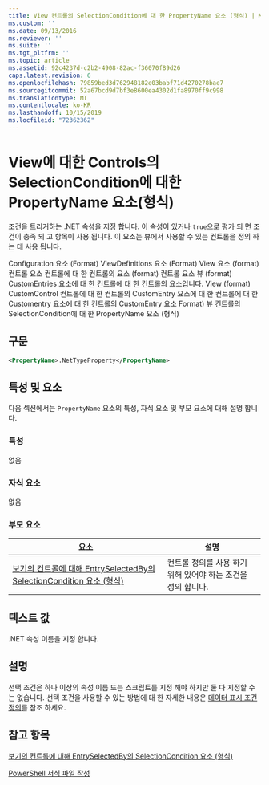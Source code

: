 ```yaml
---
title: View 컨트롤의 SelectionCondition에 대 한 PropertyName 요소 (형식) | Microsoft Docs
ms.custom: ''
ms.date: 09/13/2016
ms.reviewer: ''
ms.suite: ''
ms.tgt_pltfrm: ''
ms.topic: article
ms.assetid: 92c4237d-c2b2-4908-82ac-f36070f89d26
caps.latest.revision: 6
ms.openlocfilehash: 79859bed3d762948182e03babf71d4270278bae7
ms.sourcegitcommit: 52a67bcd9d7bf3e8600ea4302d1fa8970ff9c998
ms.translationtype: MT
ms.contentlocale: ko-KR
ms.lasthandoff: 10/15/2019
ms.locfileid: "72362362"
---
```

# <a name="propertyname-element-for-selectioncondition-for-controls-for-view-format"></a>View에 대한 Controls의 SelectionCondition에 대한 PropertyName 요소(형식)

조건을 트리거하는 .NET 속성을 지정 합니다. 이 속성이 있거나 `true`으로 평가 되 면 조건이 충족 되 고 항목이 사용 됩니다. 이 요소는 뷰에서 사용할 수 있는 컨트롤을 정의 하는 데 사용 됩니다.

Configuration 요소 (Format) ViewDefinitions 요소 (Format) View 요소 (format) 컨트롤 요소 컨트롤에 대 한 컨트롤의 요소 (format) 컨트롤 요소 뷰 (format) CustomEntries 요소에 대 한 컨트롤에 대 한 컨트롤의 요소입니다. View (format) CustomControl 컨트롤에 대 한 컨트롤의 CustomEntry 요소에 대 한 컨트롤에 대 한 Customentry 요소에 대 한 컨트롤의 CustomEntry 요소 Format) 뷰 컨트롤의 SelectionCondition에 대 한 PropertyName 요소 (형식)

## <a name="syntax"></a>구문

```xml
<PropertyName>.NetTypeProperty</PropertyName>
```

## <a name="attributes-and-elements"></a>특성 및 요소

다음 섹션에서는 `PropertyName` 요소의 특성, 자식 요소 및 부모 요소에 대해 설명 합니다.

### <a name="attributes"></a>특성

없음

### <a name="child-elements"></a>자식 요소

없음

### <a name="parent-elements"></a>부모 요소

|요소|설명|
|-------------|-----------------|
|[보기의 컨트롤에 대해 EntrySelectedBy의 SelectionCondition 요소 (형식)](./selectioncondition-element-for-entryselectedby-for-controls-for-view-format.md)|컨트롤 정의를 사용 하기 위해 있어야 하는 조건을 정의 합니다.|

## <a name="text-value"></a>텍스트 값

.NET 속성 이름을 지정 합니다.

## <a name="remarks"></a>설명

선택 조건은 하나 이상의 속성 이름 또는 스크립트를 지정 해야 하지만 둘 다 지정할 수는 없습니다. 선택 조건을 사용할 수 있는 방법에 대 한 자세한 내용은 [데이터 표시 조건 정의](./defining-conditions-for-displaying-data.md)를 참조 하세요.

## <a name="see-also"></a>참고 항목

[보기의 컨트롤에 대해 EntrySelectedBy의 SelectionCondition 요소 (형식)](./selectioncondition-element-for-entryselectedby-for-controls-for-view-format.md)

[PowerShell 서식 파일 작성](./writing-a-powershell-formatting-file.md)
